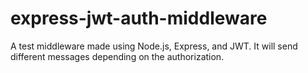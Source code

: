 # express-jwt-auth-middleware
A test middleware made using Node.js, Express, and JWT. It will send different messages depending on the authorization.
